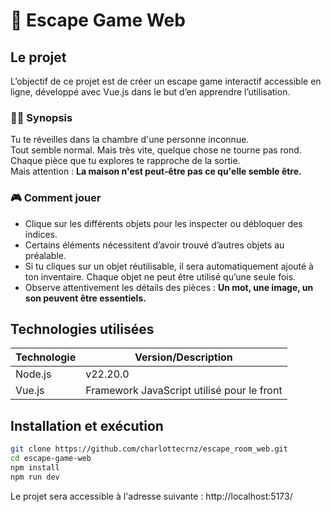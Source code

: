 # 🔐 Escape Game Web

## Le projet

L’objectif de ce projet est de créer un escape game interactif accessible en ligne, développé avec Vue.js dans le but d’en apprendre l’utilisation.

### 🕵️‍♀️ Synopsis 

Tu te réveilles dans la chambre d'une personne inconnue. <br>
Tout semble normal. Mais très vite, quelque chose ne tourne pas rond.<br>
Chaque pièce que tu explores te rapproche de la sortie. <br>
Mais attention : <strong>La maison n'est peut-être pas ce qu'elle semble être.</strong>

### 🎮 Comment jouer 

<ul>
    <li>Clique sur les différents objets pour les inspecter ou débloquer des indices.</li>
    <li>Certains éléments nécessitent d’avoir trouvé d’autres objets au préalable.</li>
    <li>Si tu cliques sur un objet réutilisable, il sera automatiquement ajouté à ton inventaire. Chaque objet ne peut être utilisé qu’une seule fois.</li>
    <li>Observe attentivement les détails des pièces : <strong> Un mot, une image, un son peuvent être essentiels.</strong></li>
</ul>

## Technologies utilisées

 | Technologie | Version/Description |
 |-------------|-----------------------------|
 | Node.js | v22.20.0 |
 | Vue.js | Framework JavaScript utilisé pour le front |

## Installation et exécution

```bash
git clone https://github.com/charlottecrnz/escape_room_web.git
cd escape-game-web
npm install 
npm run dev
```
Le projet sera accessible à l'adresse suivante : http://localhost:5173/


